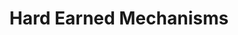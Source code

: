 ---
title: Hard Earned Mechanisms
slug: hard-earned-mechanisms
publish_date:
tags: []
category:
draft: true
---